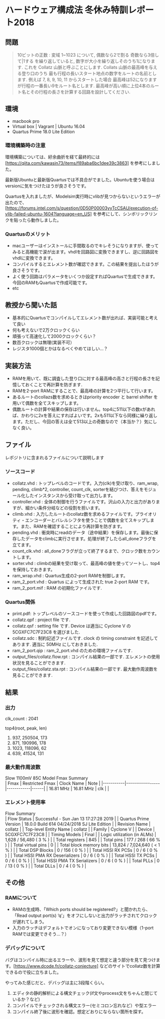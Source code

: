 # ハードウェア構成法 冬休み特訓レポート2018

## 問題
> 10ビットの正数 : 変域 1~1023 について,
> 偶数なら2で割る
> 奇数なら3倍して|1する
> を繰り返していると, 数字が大小を繰り返しそのうち1になります.
> これを Collatz 山脈と呼ぶことにします.
> Collats 山脈の最高峰を与える登り口のうち
> 最も行程の長いスタート地点の数字をルートの名前とします.
> 例えば 7, 8, 9, 10, 11 からスタートした場合
> 最高峰は52になりますが行程の一番長い9をルート名とします.
> 最高峰が高い順に上位4本のルート名とその行程の長さを計算する回路を設計してください.

## 環境
- macbook pro
- Virtual box | Vagrant | Ubuntu 16.04
- Quartus Prime 18.0 Lite Edition

### 環境構築時の注意
環境構築については、紆余曲折を経て最終的には[https://qiita.com/kawasin73/items/f89aba6bc1dee39c3863] を参考にしました。

最新版Ubuntuと最新版Quartusでは不具合がでました。Ubuntuを使う場合はversionに気をつけたほうが良さそうです。

Quartusを入れましたが、Modelsim実行時にvlibが見つからないというエラーが出たので、[https://forums.intel.com/s/question/0D50P00003yyTcCSAU/execution-of-vlib-failed-ubuntu-1604?language=en_US] を参考にして、シンボリックリンクを貼ったら動作しました。

### Quartusのメリット
- macユーザーはインストールに手間取るのでキレそうになりますが、使ってみると高機能で涙が出ます。vhdlを回路図に変換できますし、逆に回路図をvhdlに変換できます。
- コンパイルするとエレメント数が確認できます。この結果を提出したほうが良さそうです。
- よく使う回路はパラメータをいくつか設定すればQuartusで生成できます。今回のRAMもQuartusで作成可能です。
- etc

## 教授から聞いた話
- 基本的にQuartusでコンパイルしてエレメント数が出れば、実装可能と考えて良い
- 何も考えないで2万クロックくらい
- 頑張って高速化して2000クロックくらい？
- 数百クロックは無理(実装不可）
- レジスタ1000個とかはなるべくやめてほしい...？

## 実装方法
- RAMを用いて、既に調査した登り口に対する最高峰の高さと行程の長さを記憶しておくことで再計算を防ぎます.
- RAMを2-port RAMにすることで、最高峰の計算を2つ平行して行います。
- あるルートのcollazs数を求めるときはpriority encoder と barrel shifter を用いて偶数を全てスキップします。
- 偶数ルートの計算や結果の保存は行いません。top4に511以下の数xがあれば、かわりに2xを答えにすればよいです。2xも511以下なら同様に繰り返します。ただし、今回の答えは全て513以上の奇数なので（本当か？）気にしなく良い。

## ファイル
レポジトリに含まれるファイルについて説明します

### ソースコード
- collatz.vhd :
  トップレベルのコードです。入力(clk)を受け取り、ram_wrap, pending, climb*2, controller, count_clk, sorterを結びつけ、答えをモジュール化したインスタンスから受け取って出力します。
- controller.vhd :
  全体の制御を行うファイルです。沢山の入力と出力がありますが、細かい条件分岐などの役割を担います。
- climb.vhd :
  入力したルートのcollatz数を求めるファイルです。プライオリティ・エンコーダーとバレルシフタを使うことで偶数を全てスキップします。また、RAMを確認することにより再計算を防ぎます。
- pending.vhd :
  衝突時にreadのデータ（途中結果）を保存します。最後に保存したデータをclimbに実行させます。処理が終了したらall_doneフラグを立てます。
- count_clk.vhd :
  all_doneフラグが立って終了するまで、クロック数をカウントします。
- sorter.vhd :
  climbの結果を受け取って、最高峰の値を使ってソートし、top4を保持しておきます。
- ram_wrap.vhd :
  Quartus生成の2-port RAMを制御します。
- ram_2_port.vhd :
  Quartus によって生成された true 2-port RAM です。
- ram_2_port.mif : RAM の初期化ファイルです.
### Quartus関係
- print.pdf:
  トップレベルのソースコードを使って作成した回路図のpdfです。
- collatz.qpf : project file です.
- collatz.qsf : setting file です. Device は適当に Cyclone V の 5CGXFC7C7F23C8 を選びました.
- collatz.sdc : 制約記述ファイルです. clock の timing constraint を記述してあります. 適当に 50MHz にしておきました.
- ram_2_port.qip : ram_2_port.vhd のための環境ファイルです.
- output_files/collatz.flow.rpt : コンパイル結果の一部です. エレメントの使用状況を見ることができます.
- output_files/collatz.sta.rpt : コンパイル結果の一部です. 最大動作周波数を見ることができます.

## 結果
### 出力
clk_count : 2041

top4(root, peak, len)
1. 937, 250504, 173
2. 871, 190996, 178
3. 1023, 118096, 62
4. 639, 41524, 131

### 最大動作周波数
 Slow 1100mV 85C Model Fmax Summary              
| Fmax      | Restricted Fmax | Clock Name | Note |
|-----------|-----------------|------------|------|
| 16.81 MHz | 16.81 MHz       | clk        |      |

### エレメント使用率
Flow Summary                                                                  
| Flow Status                     | Successful - Sun Jan 13 17:27:28 2019       |
| Quartus Prime Version           | 18.0.0 Build 614 04/24/2018 SJ Lite Edition |
| Revision Name                   | collatz                                     |
| Top-level Entity Name           | collatz                                     |
| Family                          | Cyclone V                                   |
| Device                          | 5CGXFC7C7F23C8                              |
| Timing Models                   | Final                                       |
| Logic utilization (in ALMs)     | 1,628 / 56,480 ( 3 % )                      |
| Total registers                 | 845                                         |
| Total pins                      | 177 / 268 ( 66 % )                          |
| Total virtual pins              | 0                                           |
| Total block memory bits         | 13,824 / 7,024,640 ( < 1 % )                |
| Total DSP Blocks                | 0 / 156 ( 0 % )                             |
| Total HSSI RX PCSs              | 0 / 6 ( 0 % )                               |
| Total HSSI PMA RX Deserializers | 0 / 6 ( 0 % )                               |
| Total HSSI TX PCSs              | 0 / 6 ( 0 % )                               |
| Total HSSI PMA TX Serializers   | 0 / 6 ( 0 % )                               |
| Total PLLs                      | 0 / 13 ( 0 % )                              |
| Total DLLs                      | 0 / 4 ( 0 % )                               |


## その他
### RAMについて
- RAMの生成時、「Which ports should be registered?」と聞かれたら、「Read output port(s) ‘q’」をオフにしないと出力がラッチされてクロックが遅れてしまう。
- 入力のラッチはデフォルトでオンになっており変更できない模様（1-port RAMでは変更できそう…？）

### デバッグについて
バグはコンパイル時に出るエラーや、波形を見て想定と違う部分を見て見つけます。[https://www.dcode.fr/collatz-conjecture]
などのサイトでcollatz数を計算できるので役に立ちました。

やってみた感じだと、デバッグは主に3段階くらい。
1. エディタの静的解析による構文チェック(if文やprocess文をちゃんと閉じているか？など)
2. コンパイルでチェックされる構文エラー(セミコロン忘れなど）や型エラー
3. コンパイル終了後に波形を確認。想定どおりにならない箇所を探す。
